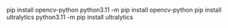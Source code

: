 pip install opencv-python
python3.11 -m pip install opencv-python
pip install ultralytics
python3.11 -m pip install ultralytics
